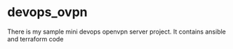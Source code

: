 # devops_ovpn
There is my sample mini devops openvpn server project. It contains ansible and terraform code
